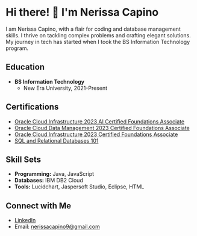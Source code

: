 # Hi there! 👋 I'm Nerissa Capino

I am Nerissa Capino, with a flair for coding and database management skills. I thrive on tackling complex problems and crafting elegant solutions. My journey in tech has started when I took the BS Information Technology program.

## Education
- **BS Information Technology**
  - New Era University, 2021-Present

## Certifications
- [Oracle Cloud Infrastructure 2023 AI Certified Foundations Associate](https://catalog-education.oracle.com/pls/certview/sharebadge?id=8EEA0C0A0D7EED9D7EDCD69001A5EAF88C072E40B38AE0BEDE3EA4FD231368B0&fbclid=IwAR3BnhRRNFP8hyeobq9GDQg6n_o55dJ1gFXdsQK3hf2xGKVjNmc8AeNaJ1E)
- [Oracle Cloud Data Management 2023 Certified Foundations Associate](https://catalog-education.oracle.com/pls/certview/sharebadge?id=8508964C346D0BC2D0DE20167C42DD4F59EE5631F7D653208EB2802FF579C22D&fbclid=IwAR2pCWOVXsWCvuL1-kR-sBWP0rDO01JMixQdZuAQa_vc1xdEYGi5AhZjUVQ)
- [Oracle Cloud Infrastructure 2023 Certified Foundations Associate](https://catalog-education.oracle.com/pls/certview/sharebadge?id=9A86D39AD6573CC91A5A4A4B0F36ED74445C9F1D0E8525568B789DB3F2F47636&fbclid=IwAR3IaR9TlICpXro7aZj6kcVwKWrV83PitG8HlVhLOhYzujJZj_rTj3UMl_w)
- [SQL and Relational Databases 101](https://courses.cognitiveclass.ai/certificates/58f20da8d53442fea8981f3f14ae75a5)

## Skill Sets
- **Programming:** Java, JavaScript
- **Databases:** IBM DB2 Cloud
- **Tools:** Lucidchart, Jaspersoft Studio, Eclipse, HTML

## Connect with Me
- [LinkedIn](www.linkedin.com/in/nerissa-capino-2309102a4)
- Email: nerissacapino9@gmail.com
